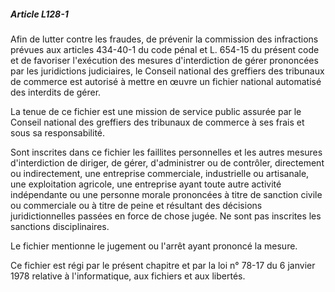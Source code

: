 ##### Article L128-1

Afin de lutter contre les fraudes, de prévenir la commission des infractions prévues aux articles 434-40-1 du code pénal et L. 654-15 du présent code et de favoriser l'exécution des mesures d'interdiction de gérer prononcées par les juridictions judiciaires, le Conseil national des greffiers des tribunaux de commerce est autorisé à mettre en œuvre un fichier national automatisé des interdits de gérer.

La tenue de ce fichier est une mission de service public assurée par le Conseil national des greffiers des tribunaux de commerce à ses frais et sous sa responsabilité.

Sont inscrites dans ce fichier les faillites personnelles et les autres mesures d'interdiction de diriger, de gérer, d'administrer ou de contrôler, directement ou indirectement, une entreprise commerciale, industrielle ou artisanale, une exploitation agricole, une entreprise ayant toute autre activité indépendante ou une personne morale prononcées à titre de sanction civile ou commerciale ou à titre de peine et résultant des décisions juridictionnelles passées en force de chose jugée. Ne sont pas inscrites les sanctions disciplinaires.

Le fichier mentionne le jugement ou l'arrêt ayant prononcé la mesure.

Ce fichier est régi par le présent chapitre et par la loi n° 78-17 du 6 janvier 1978 relative à l'informatique, aux fichiers et aux libertés.

